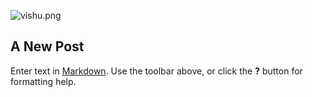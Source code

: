 ![vishu.png]({{site.baseurl}}/bootstrap/images/vishu.png)
## A New Post

Enter text in [Markdown](http://daringfireball.net/projects/markdown/). Use the toolbar above, or click the **?** button for formatting help.
